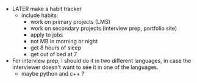 - LATER make a habit tracker
	- include habits:
		- work on primary projects (LMS)
		- work on secondary projects (interview prep, portfolio site)
		- apply to jobs
		- not MB in morning or night
		- get 8 hours of sleep
		- get out of bed at 7
- For interview prep, I should do it in two different languages, in case the interviewer doesn't want to see it in one of the languages.
	- maybe python and c++ ?